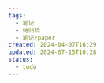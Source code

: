 ```yaml
---
tags:
  - 笔记
  - 待归档
  - 笔记/paper
created: 2024-04-07T16:29
updated: 2024-07-15T10:28
status:
  - todo
---
```

